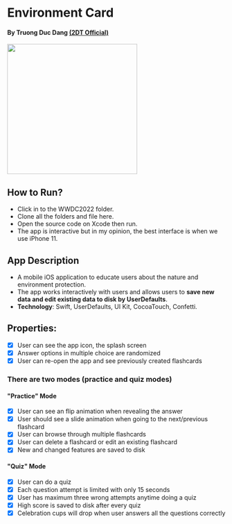 # Environment Card
#### By Truong Duc Dang [(2DT Official)](https://www.youtube.com/channel/UC8suz7ZRvQ8mSRlu65ogJ1w)
<img src="https://scontent-iad3-2.xx.fbcdn.net/v/t1.15752-9/315210206_1364033547759021_9093606016075979338_n.png?_nc_cat=110&ccb=1-7&_nc_sid=ae9488&_nc_ohc=vLNgZGAgIn0AX8oyy4f&_nc_ht=scontent-iad3-2.xx&oh=03_AdTtNz3gMNc6QEZzjUr9z6b8ptWcMTMical_IdV0ALZ-ow&oe=63C072C5" width=300><br>

## How to Run?
* Click in to the WWDC2022 folder.
* Clone all the folders and file here.
* Open the source code on Xcode then run.
* The app is interactive but in my opinion, the best interface is when we use iPhone 11.

## App Description
* A mobile iOS application to educate users about the nature and environment protection.
* The app works interactively with users and allows users to **save new data and edit existing data to disk by UserDefaults**.
* **Technology**: Swift, UserDefaults, UI Kit, CocoaTouch, Confetti.

## Properties: 
- [x] User can see the app icon, the splash screen
- [x] Answer options in multiple choice are randomized
- [x] User can re-open the app and see previously created flashcards

### There are two modes (practice and quiz modes)
#### "Practice" Mode
- [x] User can see an flip animation when revealing the answer
- [x] User should see a slide animation when going to the next/previous flashcard
- [x] User can browse through multiple flashcards
- [x] User can delete a flashcard or edit an existing flashcard
- [x] New and changed features are saved to disk

#### "Quiz" Mode
- [x] User can do a quiz
- [x] Each question attempt is limited with only 15 seconds
- [x] User has maximum three wrong attempts anytime doing a quiz
- [x] High score is saved to disk after every quiz
- [x] Celebration cups will drop when user answers all the questions correctly
